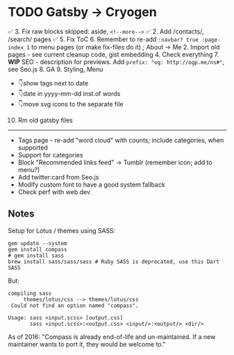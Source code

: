 TODO Gatsby -> Cryogen
======================

✅ 3. Fix raw blocks skipped: aside, `<!--more-->`
✅ 2. Add /contacts/, /search/ pages
✅ 5. Fix ToC
6. Remember to re-add `:navbar? true :page-index 1` to menu pages (or make fix-files do it) ; About -> Me
2. Import old pages - see current cleanup code, gist embedding
4. Check everything
7. **WIP** SEO - description for previews. Add `prefix: "og: http://ogp.me/ns#"`, see Seo.js
8. GA
9. Styling, Menu
   * 👇show tags next to date
   * 👇date in yyyy-mm-dd inst.of words
   * 👇move svg icons to the separate file
10. Rm old gatsby files

----
* Tags page - re-add "word cloud" with counts; include categories, when supported
* Support for categories
* Block "Recommended links feed" -> Tumblr (remember icon; add to menu?)
* Add twitter:card from Seo.js
* Modify custom font to have a good system fallback
* Check perf with web.dev

Notes
-----

Setup for Lotus / themes using SASS:

```
gem update --system
gem install compass
# gem install sass
brew install sass/sass/sass # Ruby SASS is deprecated, use this Dart SASS
```

But:

```
compiling sass
	 themes/lotus/css --> themes/lotus/css
 Could not find an option named "compass".

Usage: sass <input.scss> [output.css]
       sass <input.scss>:<output.css> <input/>:<output/> <dir/>
```

As of 2016: "Compass is already end-of-life and un-maintained. If a new maintainer wants to port it, they would be welcome to."
